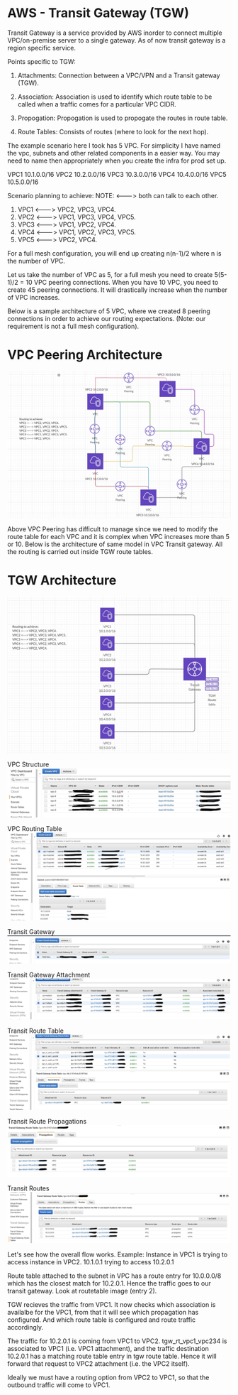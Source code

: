 # AWS - Transit Gateway (TGW)

Transit Gateway is a service provided by AWS inorder to connect multiple VPC/on-premise server to a single gateway. As of now transit gateway is a region specific service.

Points specific to TGW:

1) Attachments:
     Connection between a VPC/VPN and a Transit gateway (TGW).

2) Association:
     Association is used to identify which route table to be called when a traffic comes for a particular VPC CIDR.

3) Propogation:
     Propogation is used to propogate the routes in route table.

4) Route Tables:
     Consists of routes (where to look for the next hop).
     
The example scenario here I took has 5 VPC. For simplicity I have named the vpc, subnets and other related components in a easier way. You may need to name then appropriately when you create the infra for prod set up.


VPC1 10.1.0.0/16
VPC2 10.2.0.0/16
VPC3 10.3.0.0/16
VPC4 10.4.0.0/16
VPC5 10.5.0.0/16

Scenario planning to achieve: 
NOTE: <---> both can talk to each other.

1) VPC1 <---> VPC2, VPC3, VPC4.
2) VPC2 <---> VPC1, VPC3, VPC4, VPC5.
3) VPC3 <---> VPC1, VPC2, VPC4.
4) VPC4 <---> VPC1, VPC2, VPC3, VPC5.
5) VPC5 <---> VPC2, VPC4.

For a full mesh configuration, you will end up creating n(n-1)/2 where n is the number of VPC. 

Let us take the number of VPC as 5, for a full mesh you need to create 5(5-1)/2 = 10 VPC peering connections. When you have 10 VPC, you need to create 45 peering connections. It will drastically increase when the number of VPC increases.

Below is a sample architecture of 5 VPC, where we created 8 peering connections in order to achieve our routing expectations. (Note: our requirement is not a full mesh configuration).

# VPC Peering Architecture 
![](vpc_peering.jpg)

Above VPC Peering has difficult to manage since we need to modify the route table for each VPC and it is complex when VPC increases more than 5 or 10. Below is the architecture of same model in VPC Transit gateway. All the routing is carried out inside TGW route tables.

# TGW Architecture
![](tgw.jpg)

VPC Structure
![](VPC.jpg)

VPC Routing Table
![](routetable.jpg)

Transit Gateway
![](transitgw.jpg)

Transit Gateway Attachment
![](tgw_attachment.jpg)

Transit Route Table
![](tgw_rt.jpg)

Transit Route Propagations
![](tgw_propagations.jpg)

Transit Routes
![](tgw_routes.jpg)

Let's see how the overall flow works.
Example: Instance in VPC1 is trying to access instance in VPC2.
10.1.0.1 trying to access 10.2.0.1

Route table attached to the subnet in VPC has a route entry for 10.0.0.0/8 which has the closest match for 10.2.0.1. Hence the traffic goes to our transit gateway. Look at routetable image (entry 2).

TGW recieves the traffic from VPC1. It now checks which association is availalbe for the VPC1, from that it will see which propagation has configured. And which route table is configured and route traffic accordingly.

The traffic for 10.2.0.1 is coming from VPC1 to VPC2. tgw_rt_vpc1_vpc234 is associated to VPC1 (i.e. VPC1 attachment), and the traffic destination 10.2.0.1 has a matching route table entry in tgw route table. Hence it will forward that request to VPC2 attachment (i.e. the VPC2 itself).

Ideally we must have a routing option from VPC2 to VPC1, so that the outbound traffic will come to VPC1.
